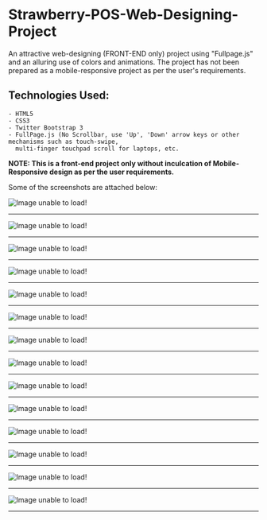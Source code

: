 # Strawberry-POS-Web-Designing-Project  

An attractive web-designing (FRONT-END only) project using "Fullpage.js" and an alluring use of colors and animations. The project has not been prepared as a mobile-responsive project as per the user's requirements.    

## Technologies Used:  
    - HTML5
    - CSS3
    - Twitter Bootstrap 3
    - FullPage.js (No Scrollbar, use 'Up', 'Down' arrow keys or other mechanisms such as touch-swipe,
      multi-finger touchpad scroll for laptops, etc.
    
__NOTE: This is a front-end project only without inculcation of Mobile-Responsive design as per the user requirements.__
    
Some of the screenshots are attached below:    

![Image unable to load!](/Strawberry%20POS/Screenshots/1.png)  
  
-----------------------------------------
  
![Image unable to load!](/Strawberry%20POS/Screenshots/2.png)  
  
-----------------------------------------
  
![Image unable to load!](/Strawberry%20POS/Screenshots/3.png)  
  
-----------------------------------------
  
![Image unable to load!](/Strawberry%20POS/Screenshots/4.png)  
  
-----------------------------------------
  
![Image unable to load!](/Strawberry%20POS/Screenshots/5.png)  
  
-----------------------------------------
  
![Image unable to load!](/Strawberry%20POS/Screenshots/6.png)  
  
-----------------------------------------
  
![Image unable to load!](/Strawberry%20POS/Screenshots/7.png)  
  
-----------------------------------------
  
![Image unable to load!](/Strawberry%20POS/Screenshots/8.png)  
  
-----------------------------------------
  
![Image unable to load!](/Strawberry%20POS/Screenshots/9.png)  
  
-----------------------------------------
  
![Image unable to load!](/Strawberry%20POS/Screenshots/10.png)  
  
-----------------------------------------
  
![Image unable to load!](/Strawberry%20POS/Screenshots/11.png)  
  
-----------------------------------------
  
![Image unable to load!](/Strawberry%20POS/Screenshots/12.png)  
  
-----------------------------------------
  
![Image unable to load!](/Strawberry%20POS/Screenshots/13.png)  
  
-----------------------------------------
  
![Image unable to load!](/Strawberry%20POS/Screenshots/14.png)  
  
-----------------------------------------
  

